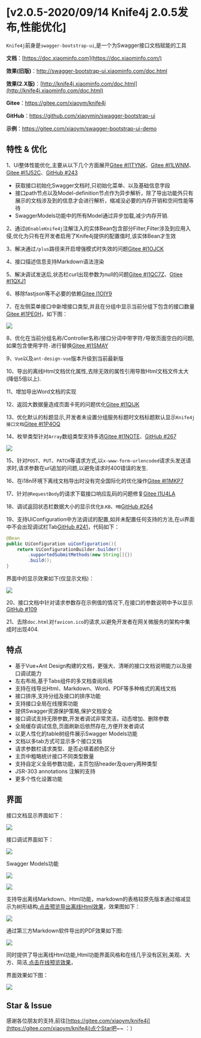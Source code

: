 # [v2.0.5-2020/09/14 Knife4j 2.0.5发布,性能优化]
`Knife4j`前身是`swagger-bootstrap-ui`,是一个为Swagger接口文档赋能的工具

**文档**：[https://doc.xiaominfo.com](https://doc.xiaominfo.com/)

**效果(旧版)**：http://swagger-bootstrap-ui.xiaominfo.com/doc.html

**效果(2.X版)**：[http://knife4j.xiaominfo.com/doc.html](http://knife4j.xiaominfo.com/doc.html)

**Gitee**：https://gitee.com/xiaoym/knife4j

**GitHub**：https://github.com/xiaoymin/swagger-bootstrap-ui

**示例**：https://gitee.com/xiaoym/swagger-bootstrap-ui-demo

## 特性 & 优化

1、Ui整体性能优化,主要从以下几个方面展开[Gitee #I1TYNK](https://gitee.com/xiaoym/knife4j/issues/I1TYNK)、[Gitee #I1LWNM](https://gitee.com/xiaoym/knife4j/issues/I1LWNM)、[Gitee #I1J52C](https://gitee.com/xiaoym/knife4j/issues/I1J52C)、[GitHub #243](https://github.com/xiaoymin/swagger-bootstrap-ui/issues/243)

- 获取接口初始化Swagger文档时,只初始化菜单、以及基础信息字段
- 接口path节点以及Model-definition节点作为异步解析，除了导出功能外只有展示的文档涉及到的信息才会进行解析，缩减没必要的内存开销和空间性能等待
- SwaggerModels功能中的所有Model通过异步加载,减少内存开销.

2、通过`@EnableKnife4j`注解注入的实体Bean包含部分Filter,Filter涉及到应用入侵,优化为只有在开发者启用了Knife4j提供的配置值时,该实体Bean才生效

3、解决通过`/plus`路径来开启增强模式时失效的问题[Gitee #I1OJCK](https://gitee.com/xiaoym/knife4j/issues/I1OJCK)

4、接口描述信息支持Markdown语法渲染

5、解决调试发送后,状态栏curl出现参数为null的问题[Gitee #I1QC7Z](https://gitee.com/xiaoym/knife4j/issues/I1QC7Z)、[Gtiee #I1QXJ1](https://gitee.com/xiaoym/knife4j/issues/I1QXJ1)

6、移除fastjson等不必要的依赖[Gitee I1OIY9](https://gitee.com/xiaoym/knife4j/issues/I1OIY9)

7、在左侧菜单接口中新增接口类型,并且在分组中显示当前分组下包含的接口数量[Gitee #I1PE0H](https://gitee.com/xiaoym/knife4j/issues/I1PE0H)，如下图：

![](/knife4j/images/blog/knife4j2.0.5/requestArr.png)

8、优化在当前分组名称/Controller名称/接口分词中带字符`/`导致页面空白的问题,如果包含使用字符`-`进行替换[Gitee #I1SMAY](https://gitee.com/xiaoym/knife4j/issues/I1SMAY)

9、`Vue`以及`ant-design-vue`版本升级到当前最新版

10、导出的离线Html文档优化属性,去除无效的属性引用导致Html文档文件太大(降低5倍以上).

11、增加导出Word文档的实现

12、返回大数据量造成页面卡死的问题优化[Gitee #I1QIJK](https://gitee.com/xiaoym/knife4j/issues/I1QIJK)

13、优化默认的标题显示,开发者未设置分组服务标题时文档标题默认显示`Knife4j 接口文档`[Gitee #I1P4OQ](https://gitee.com/xiaoym/knife4j/issues/I1P4OQ)

14、枚举类型针对`Array`数组类型支持多选[Gitee #I1NOTE](https://gitee.com/xiaoym/knife4j/issues/I1NOTE)、[GitHub #267](https://github.com/xiaoymin/swagger-bootstrap-ui/issues/267)

![](/knife4j/images/blog/knife4j2.0.5/enumArr.png)

15、针对`POST`、`PUT`、`PATCH`等请求方式,以`x-www-form-urlencoded`请求头发送请求时,请求参数在url追加的问题,以避免请求时400错误的发生.

16、在i18n环境下离线文档导出时没有完全国际化的优化操作[Gitee #I1MKP7](https://gitee.com/xiaoym/knife4j/issues/I1MKP7)

17、针对`@RequestBody`的请求下载接口响应乱码的问题修复[Gitee I1U4LA](https://gitee.com/xiaoym/knife4j/issues/I1U4LA)

18、调试返回状态栏数据大小的显示优化`B`.`KB`、`MB`[GitHub #264](https://github.com/xiaoymin/swagger-bootstrap-ui/issues/264)

19、支持UiConfiguration中方法调试的配置,如并未配置任何支持的方法,在ui界面中不会出现调试栏Tab[GitHub #241](https://github.com/xiaoymin/swagger-bootstrap-ui/issues/241)，代码如下：

```java
@Bean
public UiConfiguration uiConfiguration(){
    return UiConfigurationBuilder.builder()
        .supportedSubmitMethods(new String[]{})
        .build();
}
```

界面中的显示效果如下(仅显示文档)：

![](/knife4j/https://oscimg.oschina.net/oscnet/up-c2ff4f08dc156bae37d44bf8502a5fde6fa.png)

20、接口文档中针对请求参数存在示例值的情况下,在接口的参数说明中予以显示[GitHub #109](https://github.com/xiaoymin/swagger-bootstrap-ui/issues/109)

21、去除`doc.html`对`favicon.ico`的请求,以避免开发者在网关微服务的架构中集成时出现404.

## 特点

- 基于Vue+Ant Design构建的文档，更强大、清晰的接口文档说明能力以及接口调试能力
- 左右布局,基于Tabs组件的多文档查阅风格
- 支持在线导出Html、Markdown、Word、PDF等多种格式的离线文档
- 接口排序,支持分组及接口的排序功能
- 支持接口全局在线搜索功能
- 提供Swagger资源保护策略,保护文档安全
- 接口调试支持无限参数,开发者调试非常灵活，动态增加、删除参数
- 全局缓存调试信息,页面刷新后依然存在,方便开发者调试
- 以更人性化的table树组件展示Swagger Models功能
- 文档以多tab方式可显示多个接口文档
- 请求参数栏请求类型、是否必填着颜色区分
- 主页中粗略统计接口不同类型数量
- 支持自定义全局参数功能，主页包括header及query两种类型
- JSR-303 annotations 注解的支持
- 更多个性化设置功能

## 界面

接口文档显示界面如下：

![](/knife4j/images/blog/knife4j2.0.5/k-1.png)

接口调试界面如下：

![](/knife4j/images/blog/knife4j2.0.5/k-2.png)

Swagger Models功能

![](/knife4j/images/blog/knife4j2.0.5/k-3.png)

![](/knife4j/images/blog/knife4j2.0.5/k-4.png)

支持导出离线Markdown、Html功能，markdown的表格较原先版本通过缩减显示为树形结构,[点击预览导出离线Html效果](https://doc.xiaominfo.com/html/knife4j-export-html.html)，效果图如下：

![](/knife4j/images/blog/knife4j2.0.5/k-5.png)

通过第三方Markdown软件导出的PDF效果如下图:

![](/knife4j/images/blog/knife4j2.0.5/k-6.png)

同时提供了导出离线Html功能,Html功能界面风格和在线几乎没有区别,美观、大方、简洁,[点击在线预览效果](https://doc.xiaominfo.com/Knife4j-Offline-Html.html)，

界面效果如下图：

![](/knife4j/images/blog/knife4j2.0.5/k-7.png)

## Star & Issue

感谢各位朋友的支持,前往[https://gitee.com/xiaoym/knife4j](https://gitee.com/xiaoym/knife4j)点个Star吧~~ ：）